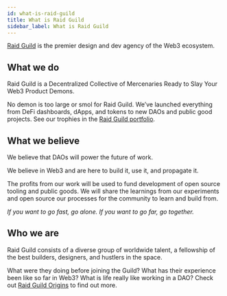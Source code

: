 ```yaml
---
id: what-is-raid-guild
title: What is Raid Guild
sidebar_label: What is Raid Guild
---
```


[Raid Guild](https://www.raidguild.org/) is the premier design and dev agency of the Web3 ecosystem. 

## What we do

Raid Guild is a Decentralized Collective of Mercenaries Ready to Slay Your Web3 Product Demons.

No demon is too large or smol for Raid Guild. We’ve launched everything from DeFi dashboards, dApps, and tokens to new DAOs and public good projects. See our trophies in the [Raid Guild portfolio](https://portfolio.raidguild.org/).

## What we believe

We believe that DAOs will power the future of work. 

We believe in Web3 and are here to build it, use it, and propagate it.

The profits from our work will be used to fund development of open source tooling and public goods. We will share the learnings from our experiments and open source our processes for the community to learn and build from.

*If you want to go fast, go alone. If you want to go far, go together.*

## Who we are

Raid Guild consists of a diverse group of worldwide talent, a fellowship of the best builders, designers, and hustlers in the space.
 
What were they doing before joining the Guild? What has their experience been like so far in Web3? What is life really like working in a DAO? Check out [Raid Guild Origins](https://origins.raidguild.org/) to find out more.
